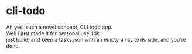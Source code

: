 # cli-todo

Ah yes, such a novel concept, CLI todo app. <br>
Well I just made it for personal use, idk <br>
just build, and keep a tasks.json with an empty array to its side, and you're done.
